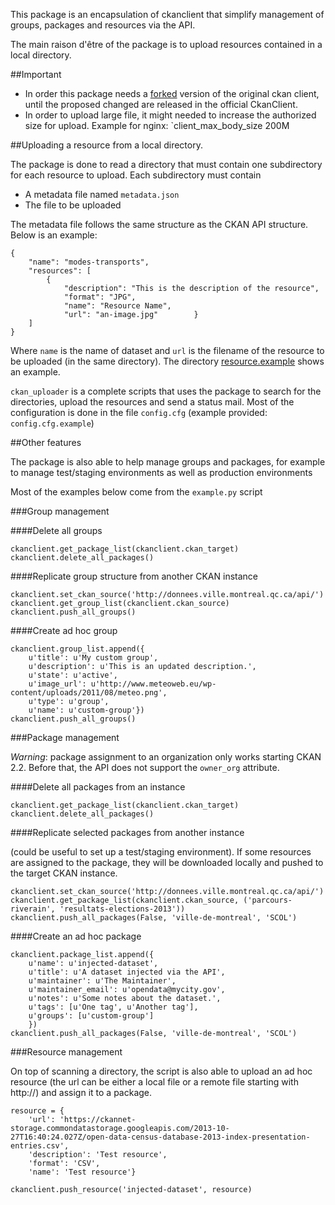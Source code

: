 This package is an encapsulation of ckanclient that simplify management of groups, packages and resources via the API.

The main raison d'être of the package is to upload resources contained in a local directory.

##Important
- In order this package needs a [forked](https://github.com/opennorth/ckanclient) version of the original ckan client, until the proposed changed are released in the official CkanClient.
- In order to upload large file, it might needed to increase the authorized size for upload. Example for nginx:
`client_max_body_size 200M

##Uploading a resource from a local directory.


The package is done to read a directory that must contain one subdirectory for each resource to upload. Each subdirectory must contain

- A metadata file named `metadata.json`
- The file to be uploaded

The metadata file follows the same structure as the CKAN API structure. Below is an example:

```
{
    "name": "modes-transports",
    "resources": [
        {
            "description": "This is the description of the resource",
            "format": "JPG",
            "name": "Resource Name",
            "url": "an-image.jpg"        }
    ]
}
```

Where `name` is the name of dataset and `url` is the filename of the resource to be uploaded (in the same directory). The directory [resource.example](./resource.example) shows an example.

`ckan_uploader` is a complete scripts that uses the package to search for the directories, upload the resources and send a status mail. Most of the configuration is done in the file `config.cfg` (example provided: `config.cfg.example`)

##Other features

The package is also able to help manage groups and packages, for example to manage test/staging environments as well as production environments

Most of the examples below come from the `example.py` script

###Group management

####Delete all groups

```
ckanclient.get_package_list(ckanclient.ckan_target)
ckanclient.delete_all_packages()
```

####Replicate group structure from another CKAN instance

```
ckanclient.set_ckan_source('http://donnees.ville.montreal.qc.ca/api/')
ckanclient.get_group_list(ckanclient.ckan_source)
ckanclient.push_all_groups()
```

####Create ad hoc group

```
ckanclient.group_list.append({
	u'title': u'My custom group', 
	u'description': u'This is an updated description.', 
	u'state': u'active', 
	u'image_url': u'http://www.meteoweb.eu/wp-content/uploads/2011/08/meteo.png', 
	u'type': u'group',
	u'name': u'custom-group'})
ckanclient.push_all_groups()
```

###Package management

*Warning*: package assignment to an organization only works starting CKAN 2.2. Before that, the API does not support the `owner_org` attribute.

####Delete all packages from an instance

```
ckanclient.get_package_list(ckanclient.ckan_target)
ckanclient.delete_all_packages()
```

####Replicate selected packages from another instance 

(could be useful to set up a test/staging environment). If some resources are assigned to the package, they will be downloaded locally and pushed to the target CKAN instance.

```
ckanclient.set_ckan_source('http://donnees.ville.montreal.qc.ca/api/')
ckanclient.get_package_list(ckanclient.ckan_source, ('parcours-riverain', 'resultats-elections-2013'))
ckanclient.push_all_packages(False, 'ville-de-montreal', 'SCOL')
```

####Create an ad hoc package

```
ckanclient.package_list.append({
	u'name': u'injected-dataset',
	u'title': u'A dataset injected via the API',
	u'maintainer': u'The Maintainer', 
	u'maintainer_email': u'opendata@mycity.gov',
	u'notes': u'Some notes about the dataset.',
	u'tags': [u'One tag', u'Another tag'],
	u'groups': [u'custom-group']
	})
ckanclient.push_all_packages(False, 'ville-de-montreal', 'SCOL')
```

###Resource management

On top of scanning a directory, the script is also able to upload an ad hoc resource (the url can be either a local file or a remote file starting with http://) and assign it to a package.

```
resource = {
	'url': 'https://ckannet-storage.commondatastorage.googleapis.com/2013-10-27T16:40:24.027Z/open-data-census-database-2013-index-presentation-entries.csv', 
	'description': 'Test resource', 
	'format': 'CSV', 
	'name': 'Test resource'}

ckanclient.push_resource('injected-dataset', resource)
```
